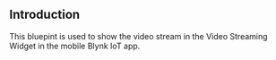 ## Introduction

This bluepint is used to show the video stream in the Video Streaming Widget in the mobile Blynk IoT app.

